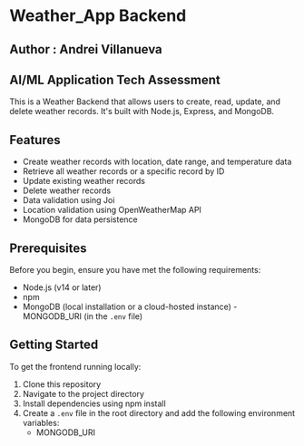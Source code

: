 # Weather_App Backend
## Author : Andrei Villanueva
## AI/ML Application Tech Assessment

This is a Weather Backend that allows users to create, read, update, and delete weather records. It's built with Node.js, Express, and MongoDB.

## Features

- Create weather records with location, date range, and temperature data
- Retrieve all weather records or a specific record by ID
- Update existing weather records
- Delete weather records
- Data validation using Joi
- Location validation using OpenWeatherMap API
- MongoDB for data persistence

## Prerequisites

Before you begin, ensure you have met the following requirements:

- Node.js (v14 or later)
- npm
- MongoDB (local installation or a cloud-hosted instance)
      - MONGODB_URI (in the `.env` file)

 

## Getting Started

To get the frontend running locally:

1. Clone this repository
2. Navigate to the project directory
3. Install dependencies using npm install
4. Create a `.env` file in the root directory and add the following environment variables:
    - MONGODB_URI

